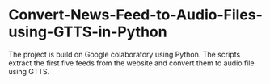# Convert-News-Feed-to-Audio-Files-using-GTTS-in-Python
The project is build on Google colaboratory using Python. The scripts extract the first five feeds from the website and convert them to audio file using GTTS.
